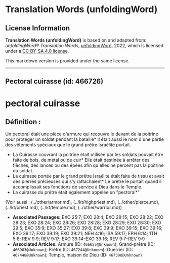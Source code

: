# Translation Words (unfoldingWord)

## License Information

**Translation Words (unfoldingWord)** is based on and adapted from: _unfoldingWord® Translation Words_, [unfoldingWord](https://unfoldingword.org/utw), 2022, which is licensed under a [CC BY-SA 4.0 license](https://creativecommons.org/licenses/by-sa/4.0/legalcode.en).

This markdown version is provided under the same license.



--------------------------------

## Pectoral cuirasse (id: 466726)

pectoral cuirasse
=================

Définition :
------------

Un pectoral était une pièce d'armure qui recouvre le devant de la poitrine pour protéger un soldat pendant la bataille\* Il était aussi le nom d'une partie des vêtements spéciaux que le grand prêtre Israélite portait.

* La Cuirasse couvrant la poitrine était utilisée par les soldats pouvait être faite de bois, de métal ou de cuir\* Elle était destinée à arrêter des flèches, des lances ou des épées afin qu'elles ne percent pas la poitrine du soldat.
* La cuirasse portée par le grand prêtre Israélite était faite de tissu et avait des pierres précieuses qui s'y rattachaient\* Le prêtre le portait quand il accomplissait ses fonctions de service à Dieu dans le Temple.
* La cuirasse du prêtre était également appelée un "pectoral\*"

(Voir aussi : (../other/armor.md), (../kt/highpriest.md), (../other/pierce.md), (../kt/priest.md), (../kt/temple.md), (../other/warrior.md))

* **Associated Passages:** EXO 25:7; EXO 28:4; EXO 28:15; EXO 28:22; EXO 28:23; EXO 28:24; EXO 28:26; EXO 28:28; EXO 28:29; EXO 28:30; EXO 29:5; EXO 35:9; EXO 35:27; EXO 39:8; EXO 39:9; EXO 39:15; EXO 39:16; EXO 39:17; EXO 39:19; EXO 39:21; NEH 4:16; ISA 59:17; EPH 6:14; 1TH 5:8; REV 9:9; REV 9:17; EXO 39:14–EXO 39:16; REV 9:7–REV 9:9
* **Associated Articles:** Armure (ID: `466655@Unknown`); Grand-prêtre (ID: `466983@Unknown`); Prêtre (ID: `467244@Unknown`); Guerrier (ID: `467448@Unknown`); Temple, maison de Dieu (ID: `467398@Unknown`)

